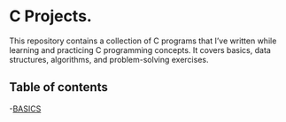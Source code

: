 # C Projects.
This repository contains a collection of C programs that I’ve written while learning and practicing C programming concepts. It covers basics, data structures, algorithms, and problem-solving exercises.

## Table of contents
-[BASICS](#Basics)
